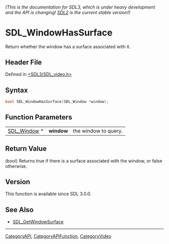 ###### (This is the documentation for SDL3, which is under heavy development and the API is changing! [SDL2](https://wiki.libsdl.org/SDL2/) is the current stable version!)
# SDL_WindowHasSurface

Return whether the window has a surface associated with it.

## Header File

Defined in [<SDL3/SDL_video.h>](https://github.com/libsdl-org/SDL/blob/main/include/SDL3/SDL_video.h)

## Syntax

```c
bool SDL_WindowHasSurface(SDL_Window *window);
```

## Function Parameters

|                            |            |                      |
| -------------------------- | ---------- | -------------------- |
| [SDL_Window](SDL_Window) * | **window** | the window to query. |

## Return Value

(bool) Returns true if there is a surface associated with the window, or
false otherwise.

## Version

This function is available since SDL 3.0.0.

## See Also

- [SDL_GetWindowSurface](SDL_GetWindowSurface)

----
[CategoryAPI](CategoryAPI), [CategoryAPIFunction](CategoryAPIFunction), [CategoryVideo](CategoryVideo)

